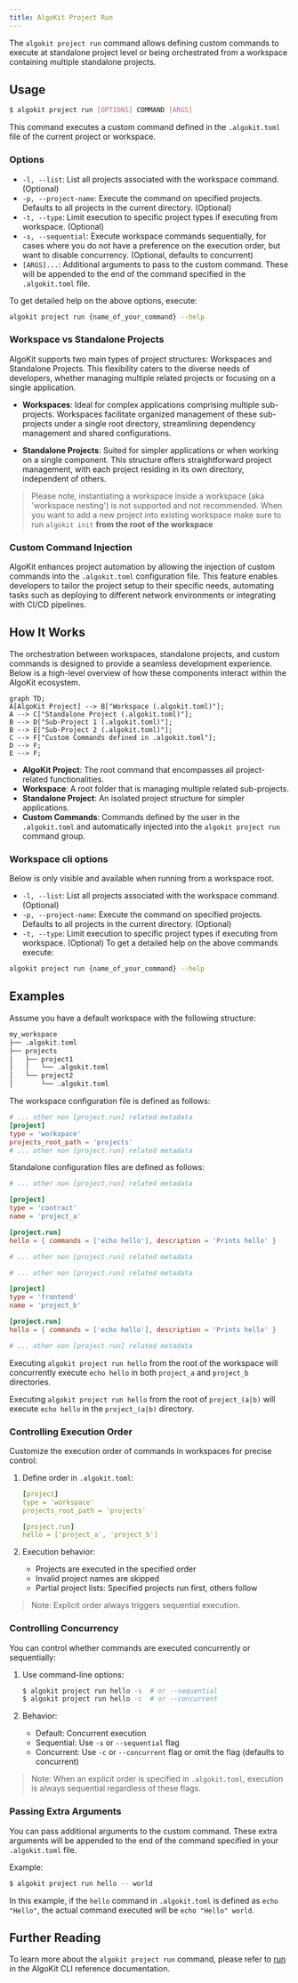 ```yaml
---
title: AlgoKit Project Run
---
```

The `algokit project run` command allows defining custom commands to execute at standalone project level or being orchestrated from a workspace containing multiple standalone projects.

## Usage

```sh
$ algokit project run [OPTIONS] COMMAND [ARGS]
```

This command executes a custom command defined in the `.algokit.toml` file of the current project or workspace.

### Options

- `-l, --list`: List all projects associated with the workspace command. (Optional)
- `-p, --project-name`: Execute the command on specified projects. Defaults to all projects in the current directory. (Optional)
- `-t, --type`: Limit execution to specific project types if executing from workspace. (Optional)
- `-s, --sequential`: Execute workspace commands sequentially, for cases where you do not have a preference on the execution order, but want to disable concurrency. (Optional, defaults to concurrent)
- `[ARGS]...`: Additional arguments to pass to the custom command. These will be appended to the end of the command specified in the `.algokit.toml` file.

To get detailed help on the above options, execute:

```bash
algokit project run {name_of_your_command} --help
```

### Workspace vs Standalone Projects

AlgoKit supports two main types of project structures: Workspaces and Standalone Projects. This flexibility caters to the diverse needs of developers, whether managing multiple related projects or focusing on a single application.

- **Workspaces**: Ideal for complex applications comprising multiple sub-projects. Workspaces facilitate organized management of these sub-projects under a single root directory, streamlining dependency management and shared configurations.

- **Standalone Projects**: Suited for simpler applications or when working on a single component. This structure offers straightforward project management, with each project residing in its own directory, independent of others.

> Please note, instantiating a workspace inside a workspace (aka 'workspace nesting') is not supported and not recommended. When you want to add a new project into existing workspace make sure to run `algokit init` **from the root of the workspace**

### Custom Command Injection

AlgoKit enhances project automation by allowing the injection of custom commands into the `.algokit.toml` configuration file. This feature enables developers to tailor the project setup to their specific needs, automating tasks such as deploying to different network environments or integrating with CI/CD pipelines.

## How It Works

The orchestration between workspaces, standalone projects, and custom commands is designed to provide a seamless development experience. Below is a high-level overview of how these components interact within the AlgoKit ecosystem.

```mermaid
graph TD;
A[AlgoKit Project] --> B["Workspace (.algokit.toml)"];
A --> C["Standalone Project (.algokit.toml)"];
B --> D["Sub-Project 1 (.algokit.toml)"];
B --> E["Sub-Project 2 (.algokit.toml)"];
C --> F["Custom Commands defined in .algokit.toml"];
D --> F;
E --> F;
```

- **AlgoKit Project**: The root command that encompasses all project-related functionalities.
- **Workspace**: A root folder that is managing multiple related sub-projects.
- **Standalone Project**: An isolated project structure for simpler applications.
- **Custom Commands**: Commands defined by the user in the `.algokit.toml` and automatically injected into the `algokit project run` command group.

### Workspace cli options

Below is only visible and available when running from a workspace root.

- `-l, --list`: List all projects associated with the workspace command. (Optional)
- `-p, --project-name`: Execute the command on specified projects. Defaults to all projects in the current directory. (Optional)
- `-t, --type`: Limit execution to specific project types if executing from workspace. (Optional)
  To get a detailed help on the above commands execute:

```bash
algokit project run {name_of_your_command} --help
```

## Examples

Assume you have a default workspace with the following structure:

```bash
my_workspace
├── .algokit.toml
├── projects
│   ├── project1
│   │   └── .algokit.toml
│   └── project2
│       └── .algokit.toml
```

The workspace configuration file is defined as follows:

```toml
# ... other non [project.run] related metadata
[project]
type = 'workspace'
projects_root_path = 'projects'
# ... other non [project.run] related metadata
```

Standalone configuration files are defined as follows:

```toml
# ... other non [project.run] related metadata

[project]
type = 'contract'
name = 'project_a'

[project.run]
hello = { commands = ['echo hello'], description = 'Prints hello' }

# ... other non [project.run] related metadata
```

```toml
# ... other non [project.run] related metadata

[project]
type = 'frontend'
name = 'project_b'

[project.run]
hello = { commands = ['echo hello'], description = 'Prints hello' }

# ... other non [project.run] related metadata
```

Executing `algokit project run hello` from the root of the workspace will concurrently execute `echo hello` in both `project_a` and `project_b` directories.

Executing `algokit project run hello` from the root of `project_(a|b)` will execute `echo hello` in the `project_(a|b)` directory.

### Controlling Execution Order

Customize the execution order of commands in workspaces for precise control:

1. Define order in `.algokit.toml`:

   ```yaml
   [project]
   type = 'workspace'
   projects_root_path = 'projects'

   [project.run]
   hello = ['project_a', 'project_b']
   ```

2. Execution behavior:
   - Projects are executed in the specified order
   - Invalid project names are skipped
   - Partial project lists: Specified projects run first, others follow

> Note: Explicit order always triggers sequential execution.

### Controlling Concurrency

You can control whether commands are executed concurrently or sequentially:

1. Use command-line options:

   ```sh
   $ algokit project run hello -s  # or --sequential
   $ algokit project run hello -c  # or --concurrent
   ```

2. Behavior:
   - Default: Concurrent execution
   - Sequential: Use `-s` or `--sequential` flag
   - Concurrent: Use `-c` or `--concurrent` flag or omit the flag (defaults to concurrent)

> Note: When an explicit order is specified in `.algokit.toml`, execution is always sequential regardless of these flags.

### Passing Extra Arguments

You can pass additional arguments to the custom command. These extra arguments will be appended to the end of the command specified in your `.algokit.toml` file.

Example:

```sh
$ algokit project run hello -- world
```

In this example, if the `hello` command in `.algokit.toml` is defined as `echo "Hello"`, the actual command executed will be `echo "Hello" world`.

## Further Reading

To learn more about the `algokit project run` command, please refer to [run](/algokit/cli/commands#run) in the AlgoKit CLI reference documentation.